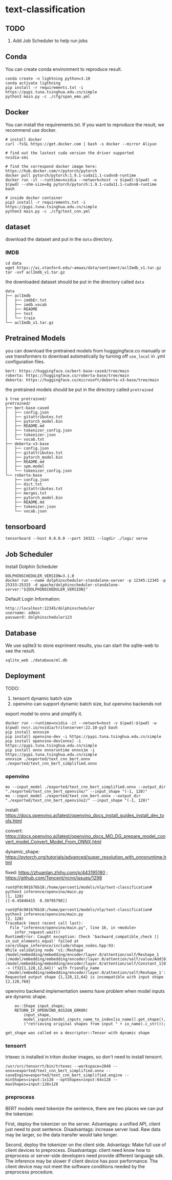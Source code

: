 # text-classification

## TODO

1. Add Job Scheduler to help run jobs

## Conda 

You can create conda environment to reproduce result.

```
conda create -n lightning python=3.10
conda activate ligthning
pip install -r requirements.txt -i https://pypi.tuna.tsinghua.edu.cn/simple
python3 main.py -c ./cfg/span_emo.yml
```

## Docker

You can install the requirements.txt. If you want to reproduce the result, we recommend use docker.

```
# install docker
curl -fsSL https://get.docker.com | bash -s docker --mirror Aliyun

# find out the lastest cuda version the driver supported
nvidia-smi

# find the correspond docker image here: https://hub.docker.com/r/pytorch/pytorch
docker pull pytorch/pytorch:1.9.1-cuda11.1-cudnn8-runtime
docker run -it --runtime=nvidia --network=host -v $(pwd):$(pwd) -w $(pwd) --shm-size=8g pytorch/pytorch:1.9.1-cuda11.1-cudnn8-runtime bash

# inside docker container 
pip3 install -r requirements.txt -i https://pypi.tuna.tsinghua.edu.cn/simple
python3 main.py -c ./cfg/text_cnn.yml
```

## dataset

download the dataset and put in the `data` directory.

### IMDB

```
cd data
wget https://ai.stanford.edu/~amaas/data/sentiment/aclImdb_v1.tar.gz
tar -xvf aclImdb_v1.tar.gz
```

the downloaded dataset should be put in the directory called `data`

```
data
├── aclImdb
│   ├── imdbEr.txt
│   ├── imdb.vocab
│   ├── README
│   ├── test
│   └── train
└── aclImdb_v1.tar.gz
```

## Pretrained Models

you can download the pretrained models from hugggingface.co manually or use transformers to download automatically by turning off `use_local` in .yml configuration files.

```
bert: https://huggingface.co/bert-base-cased/tree/main
roberta: https://huggingface.co/roberta-base/tree/main
deberta: https://huggingface.co/microsoft/deberta-v3-base/tree/main
```

the pretrained models should be put in the directory called `pretrained`

```
$ tree pretrained/
pretrained/
├── bert-base-cased
│   ├── config.json
│   ├── gitattributes.txt
│   ├── pytorch_model.bin
│   ├── README.md
│   ├── tokenizer_config.json
│   ├── tokenizer.json
│   └── vocab.txt
├── deberta-v3-base
│   ├── config.json
│   ├── gitattributes.txt
│   ├── pytorch_model.bin
│   ├── README.md
│   ├── spm.model
│   └── tokenizer_config.json
└── roberta-base
    ├── config.json
    ├── dict.txt
    ├── gitattributes.txt
    ├── merges.txt
    ├── pytorch_model.bin
    ├── README.md
    ├── tokenizer.json
    └── vocab.json
```


## tensorboard

```
tensorboard --host 0.0.0.0 --port 24321 --logdir ./logs/ serve
```

## Job Scheduler

Install Dolphin Scheduler

```
DOLPHINSCHEDULER_VERSION=3.1.0
docker run --name dolphinscheduler-standalone-server -p 12345:12345 -p 25333:25333 -d apache/dolphinscheduler-standalone-server:"${DOLPHINSCHEDULER_VERSION}"
```

Default Login Information:

```
http://localhost:12345/dolphinscheduler
username: admin 
password: dolphinscheduler123
```

## Database

We use sqlite3 to store expriment results, you can start the sqlite-web to see the result.

```
sqlite_web ./database/ml.db
```

## Deployment

TODO:

1. tensorrt dynamic batch size
2. openvino can support dynamic batch size, but openvino backends not


export model to onnx and simplify it.

```
docker run --runtime=nvidia -it --network=host -v $(pwd):$(pwd) -w $(pwd) nvcr.io/nvidia/tritonserver:22.10-py3 bash
pip install onnxsim
pip install openvino-dev -i https://pypi.tuna.tsinghua.edu.cn/simple
pip install openvino-dev[onnx] -i https://pypi.tuna.tsinghua.edu.cn/simple
pip install onnx onnxruntime onnxsim -i https://pypi.tuna.tsinghua.edu.cn/simple
onnxsim ./exported/text_cnn_bert.onnx ./exported/text_cnn_bert_simplified.onnx
```

### openvino

```
mo --input_model ./exported/text_cnn_bert_simplified.onnx --output_dir "./exported/text_cnn_bert_openvino/" --input_shape "(-1, 128)"
mo --input_model ./exported/text_cnn_bert.onnx --output_dir "./exported/text_cnn_bert_openvino2/" --input_shape "(-1, 128)"
```

install: https://docs.openvino.ai/latest/openvino_docs_install_guides_install_dev_tools.html

convert: https://docs.openvino.ai/latest/openvino_docs_MO_DG_prepare_model_convert_model_Convert_Model_From_ONNX.html

dynamic_shape: https://pytorch.org/tutorials/advanced/super_resolution_with_onnxruntime.html

fixed: https://zhuanlan.zhihu.com/p/443195180 ; https://github.com/Tencent/ncnn/issues/1298

```
root@fdc901676b18:/home/percent1/models/nlp/text-classification# python3 inference/openvino/main.py 
(1, 128)
[[-0.45846415  0.39795798]]

root@fdc901676b18:/home/percent1/models/nlp/text-classification# python3 inference/openvino/main.py 
(2, 128)
Traceback (most recent call last):
  File "inference/openvino/main.py", line 16, in <module>
    infer_request.wait()
RuntimeError: Caught exception: Check 'backward_compatible_check || in_out_elements_equal' failed at core/shape_inference/include/shape_nodes.hpp:93:
While validating node 'v1::Reshape /model/embedding/embedding/encoder/layer.0/attention/self/Reshape_1 (/model/embedding/embedding/encoder/layer.0/attention/self/value/Add[0]:f32{?,128,768}, /model/embedding/embedding/encoder/layer.0/attention/self/Constant_1[0]:i32{4}) -> (f32{1,128,12,64})' with friendly_name '/model/embedding/embedding/encoder/layer.0/attention/self/Reshape_1':
Requested output shape {1,128,12,64} is incompatible with input shape {2,128,768}
```

openvino backend implementation seems have problem when model inputs are dynamic shape.

```
    ov::Shape input_shape;
    RETURN_IF_OPENVINO_ASSIGN_ERROR(
        input_shape,
        model_inputs[model_inputs_name_to_index[io_name]].get_shape(),
        ("retrieving original shapes from input " + io_name).c_str());

get_shape was called on a descriptor::Tensor with dynamic shape
```


### tensorrt

trtexec is installed in triton docker images, so don't need to install tensorrt.

```
/usr/src/tensorrt/bin/trtexec --workspace=2048 --onnx=exported/text_cnn_bert_simplified.onnx --saveEngine=exported/text_cnn_bert_simplified.engine --minShapes=input:1x128 --optShapes=input:64x128 --maxShapes=input:128x128
```


### preprocess

BERT models need tokenize the sentence, there are two places we can put the tokenizer.

First, deploy the tokenizer on the server. Advantages: a unified API, client just need to post sentence. Disadvantags: increase server load. Raw data may be larger, so the data transfer would take longer. 

Second, deploy the tokenizer on the client side. Advantags: Make full use of client devices to preprocess. Disadvantags: client need know how to preprocess or server-side developers need provide different language sdk. The inference may be slower if client device has poor performance. The client device may not meet the software conditions needed by the preprocess procedure.
